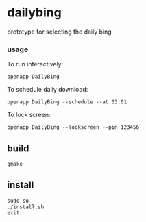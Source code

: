 # dailybing

prototype for selecting the daily bing

### usage
To run interactively:
```
openapp DailyBing
```
To schedule daily download:
```
openapp DailyBing --schedule --at 03:01
```
To lock screen:
```
openapp DailyBing --lockscreen --pin 123456
```

## build

```
gmake
```

## install
```
sudo su
./install.sh
exit
```

